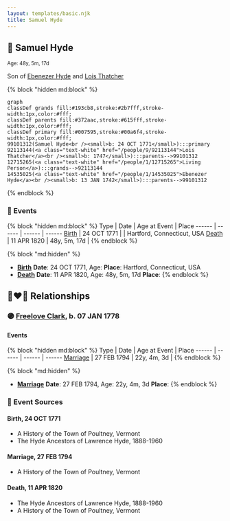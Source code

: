 ```yaml
---
layout: templates/basic.njk
title: Samuel Hyde
---
```

## 🔵 Samuel Hyde
<small>Age: 48y, 5m, 17d</small>

Son of [Ebenezer Hyde](/people/1/14535025) and [Lois Thatcher](/people/9/92113144)

{% block "hidden md:block" %}
```mermaid
graph
classDef grands fill:#193cb8,stroke:#2b7fff,stroke-width:1px,color:#fff;
classDef parents fill:#372aac,stroke:#615fff,stroke-width:1px,color:#fff;
classDef primary fill:#007595,stroke:#00a6f4,stroke-width:1px,color:#fff;
99101312(Samuel Hyde<br /><small>b: 24 OCT 1771</small>):::primary
92113144(<a class="text-white" href="/people/9/92113144">Lois Thatcher</a><br /><small>b: 1747</small>):::parents-->99101312
12715265(<a class="text-white" href="/people/1/12715265">Living Person</a>):::grands-->92113144
14535025(<a class="text-white" href="/people/1/14535025">Ebenezer Hyde</a><br /><small>b: 13 JAN 1742</small>):::parents-->99101312
```
{% endblock %}

### 📆 Events

{% block "hidden md:block" %}
Type | Date | Age at Event | Place
------ | ------ | ------ | ------
[Birth](#event-event-2) | 24 OCT 1771 |  | Hartford, Connecticut, USA
[Death](#event-event-3) | 11 APR 1820 | 48y, 5m, 17d |
{% endblock %}

{% block "md:hidden" %}
- **[Birth](#event-event-2)**
**Date**: 24 OCT 1771, Age:
**Place**: Hartford, Connecticut, USA
- **[Death](#event-event-3)**
**Date**: 11 APR 1820, Age: 48y, 5m, 17d
**Place**:
{% endblock %}

## 👩‍❤️‍👨 Relationships

### 🟣 [Freelove Clark](/people/9/92731294), b. 07 JAN 1778

#### Events

{% block "hidden md:block" %}
Type | Date | Age at Event | Place
------ | ------ | ------ | ------
[Marriage](#event-family-0-event-0) | 27 FEB 1794 | 22y, 4m, 3d |
{% endblock %}

{% block "md:hidden" %}
- **[Marriage](#event-family-0-event-0)**
**Date**: 27 FEB 1794, Age: 22y, 4m, 3d
**Place**:
{% endblock %}

### 📰 Event Sources

#### <a id="event-event-2"></a> Birth, 24 OCT 1771
* A History of the Town of Poultney, Vermont
* The Hyde Ancestors of Lawrence Hyde, 1888-1960

#### <a id="event-family-0-event-0"></a> Marriage, 27 FEB 1794
* A History of the Town of Poultney, Vermont
#### <a id="event-event-3"></a> Death, 11 APR 1820
* The Hyde Ancestors of Lawrence Hyde, 1888-1960
* A History of the Town of Poultney, Vermont
